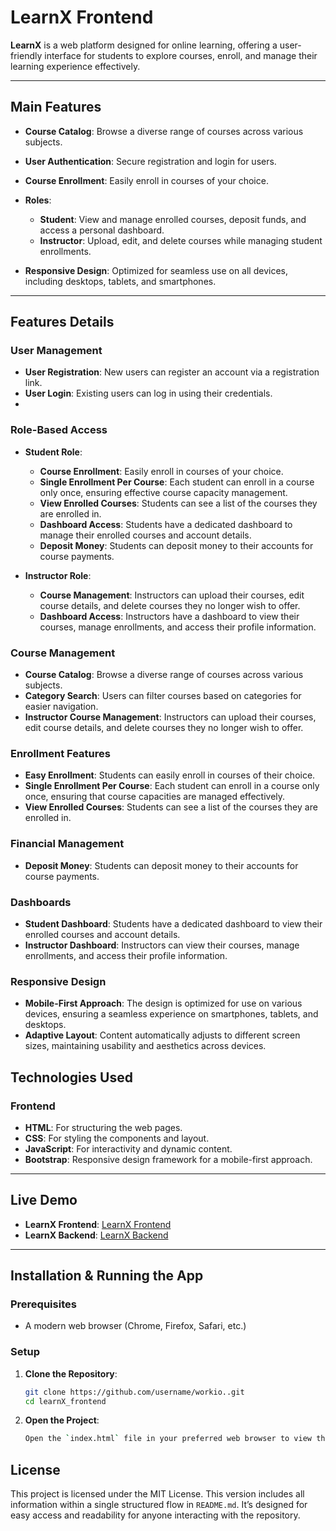 # LearnX Frontend

**LearnX** is a web platform designed for online learning, offering a user-friendly interface for students to explore courses, enroll, and manage their learning experience effectively.

---

## Main Features

- **Course Catalog**: Browse a diverse range of courses across various subjects.
- **User Authentication**: Secure registration and login for users.
- **Course Enrollment**: Easily enroll in courses of your choice.
- **Roles**: 
   - **Student**: View and manage enrolled courses, deposit funds, and access a personal dashboard.
   - **Instructor**: Upload, edit, and delete courses while managing student enrollments.

- **Responsive Design**: Optimized for seamless use on all devices, including desktops, tablets, and smartphones.


---
## Features Details

### User Management
- **User Registration**: New users can register an account via a registration link.
- **User Login**: Existing users can log in using their credentials.
- 
### Role-Based Access
- **Student Role**:
  - **Course Enrollment**: Easily enroll in courses of your choice.
  - **Single Enrollment Per Course**: Each student can enroll in a course only once, ensuring effective course capacity management.
  - **View Enrolled Courses**: Students can see a list of the courses they are enrolled in.
  - **Dashboard Access**: Students have a dedicated dashboard to manage their enrolled courses and account details.
  - **Deposit Money**: Students can deposit money to their accounts for course payments.

- **Instructor Role**:
  - **Course Management**: Instructors can upload their courses, edit course details, and delete courses they no longer wish to offer.
  - **Dashboard Access**: Instructors have a dashboard to view their courses, manage enrollments, and access their profile information.
    
### Course Management
- **Course Catalog**: Browse a diverse range of courses across various subjects.
- **Category Search**: Users can filter courses based on categories for easier navigation.
- **Instructor Course Management**: Instructors can upload their courses, edit course details, and delete courses they no longer wish to offer.

### Enrollment Features
- **Easy Enrollment**: Students can easily enroll in courses of their choice.
- **Single Enrollment Per Course**: Each student can enroll in a course only once, ensuring that course capacities are managed effectively.
- **View Enrolled Courses**: Students can see a list of the courses they are enrolled in.

### Financial Management
- **Deposit Money**: Students can deposit money to their accounts for course payments.

### Dashboards
- **Student Dashboard**: Students have a dedicated dashboard to view their enrolled courses and account details.
- **Instructor Dashboard**: Instructors can view their courses, manage enrollments, and access their profile information.

### Responsive Design
- **Mobile-First Approach**: The design is optimized for use on various devices, ensuring a seamless experience on smartphones, tablets, and desktops.
- **Adaptive Layout**: Content automatically adjusts to different screen sizes, maintaining usability and aesthetics across devices.

## Technologies Used

### Frontend
- **HTML**: For structuring the web pages.
- **CSS**: For styling the components and layout.
- **JavaScript**: For interactivity and dynamic content.
- **Bootstrap**: Responsive design framework for a mobile-first approach.

---

## Live Demo

- **LearnX Frontend**: [LearnX Frontend](https://amenaakterkeya.github.io/learnX_frontend/)
- **LearnX Backend**: [LearnX Backend](https://learn-x-seven.vercel.app/)

---

## Installation & Running the App

### Prerequisites
- A modern web browser (Chrome, Firefox, Safari, etc.)

### Setup

1. **Clone the Repository**:
   ```bash
   git clone https://github.com/username/workio..git
   cd learnX_frontend
   
2. **Open the Project**:
   ```bash
   Open the `index.html` file in your preferred web browser to view the project.

## License

This project is licensed under the MIT License.
This version includes all information within a single structured flow in `README.md`. It’s designed for easy access and readability for anyone interacting with the repository.

